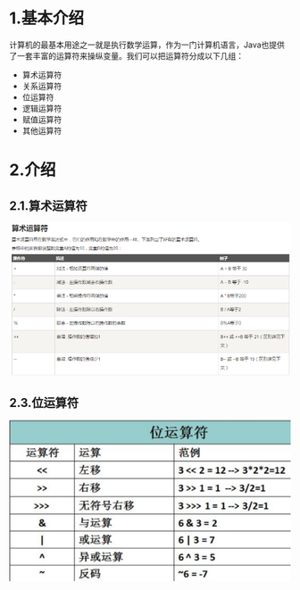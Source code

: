 # 1.基本介绍

计算机的最基本用途之一就是执行数学运算，作为一门计算机语言，Java也提供了一套丰富的运算符来操纵变量。我们可以把运算符分成以下几组：

* 算术运算符
* 关系运算符
* 位运算符
* 逻辑运算符
* 赋值运算符
* 其他运算符

# 2.介绍

## 2.1.算术运算符
![](/static/image/微信截图_20200611180934.png)

## 2.3.位运算符

![](/static/image/cc11728b4710b912b079806fcefdfc03934522e2.png)

